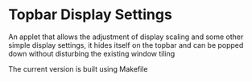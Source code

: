 # Topbar Display Settings

An applet that allows the adjustment of display scaling and some other simple display settings, it hides itself on the topbar and can be popped down without disturbing the existing window tiling

The current version is built using Makefile


